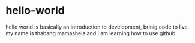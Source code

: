 # hello-world
hello world is basically an introduction to development, brinig code to live.
my name is thabang mamashela and i am learning how to use github

